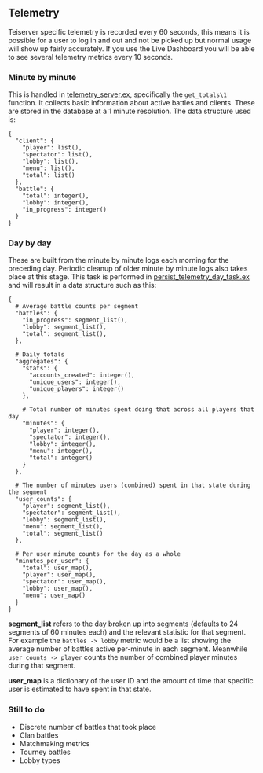 ## Telemetry
Teiserver specific telemetry is recorded every 60 seconds, this means it is possible for a user to log in and out and not be picked up but normal usage will show up fairly accurately. If you use the Live Dashboard you will be able to see several telemetry metrics every 10 seconds.

### Minute by minute
This is handled in [telemetry_server.ex](lib/teiserver/servers/telemetry_server.ex), specifically the `get_totals\1` function. It collects basic information about active battles and clients. These are stored in the database at a 1 minute resolution. The data structure used is:
```
{
  "client": {
    "player": list(),
    "spectator": list(),
    "lobby": list(),
    "menu": list(),
    "total": list()
  },
  "battle": {
    "total": integer(),
    "lobby": integer(),
    "in_progress": integer()
  }
}
```

### Day by day
These are built from the minute by minute logs each morning for the preceding day. Periodic cleanup of older minute by minute logs also takes place at this stage. This task is performed in [persist_telemetry_day_task.ex](lib/teiserver/telemetry/tasks/persist_telemetry_day_task.ex) and will result in a data structure such as this:

```
{
  # Average battle counts per segment
  "battles": {
    "in_progress": segment_list(),
    "lobby": segment_list(),
    "total": segment_list(),
  },

  # Daily totals
  "aggregates": {
    "stats": {
      "accounts_created": integer(),
      "unique_users": integer(),
      "unique_players": integer()
    },

    # Total number of minutes spent doing that across all players that day
    "minutes": {
      "player": integer(),
      "spectator": integer(),
      "lobby": integer(),
      "menu": integer(),
      "total": integer()
    }
  },

  # The number of minutes users (combined) spent in that state during the segment
  "user_counts": {
    "player": segment_list(),
    "spectator": segment_list(),
    "lobby": segment_list(),
    "menu": segment_list(),
    "total": segment_list()
  },

  # Per user minute counts for the day as a whole
  "minutes_per_user": {
    "total": user_map(),
    "player": user_map(),
    "spectator": user_map(),
    "lobby": user_map(),
    "menu": user_map()
  }
}
```
**segment_list** refers to the day broken up into segments (defaults to 24 segments of 60 minutes each) and the relevant statistic for that segment. For example the `battles -> lobby` metric would be a list showing the average number of battles active per-minute in each segment. Meanwhile `user_counts -> player` counts the number of combined player minutes during that segment.

**user_map** is a dictionary of the user ID and the amount of time that specific user is estimated to have spent in that state.

### Still to do
- Discrete number of battles that took place
- Clan battles
- Matchmaking metrics
- Tourney battles
- Lobby types
